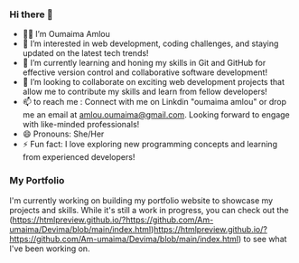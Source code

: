 ### Hi there 👋


- 👩‍💻  I’m Oumaima Amlou
- 👀 I’m interested in web development, coding challenges, and staying updated on the latest tech trends!
- 🌱 I’m currently learning and honing my skills in Git and GitHub for effective version control and collaborative software development!
- 💞️ I’m looking to collaborate on exciting web development projects that allow me to contribute my skills and learn from fellow developers!
- 📫 to reach me : Connect with me on Linkdin "oumaima amlou" or drop me an email at amlou.oumaima@gmail.com. Looking forward to engage with like-minded professionals!
- 😄 Pronouns: She/Her
- ⚡ Fun fact: I love exploring new programming concepts and learning from experienced developers!


### My Portfolio

I'm currently working on building my portfolio website to showcase my projects and skills. While it's still a work in progress, you can check out the (https://htmlpreview.github.io/?https://github.com/Am-umaima/Devima/blob/main/index.html)https://htmlpreview.github.io/?https://github.com/Am-umaima/Devima/blob/main/index.html) to see what I've been working on.

